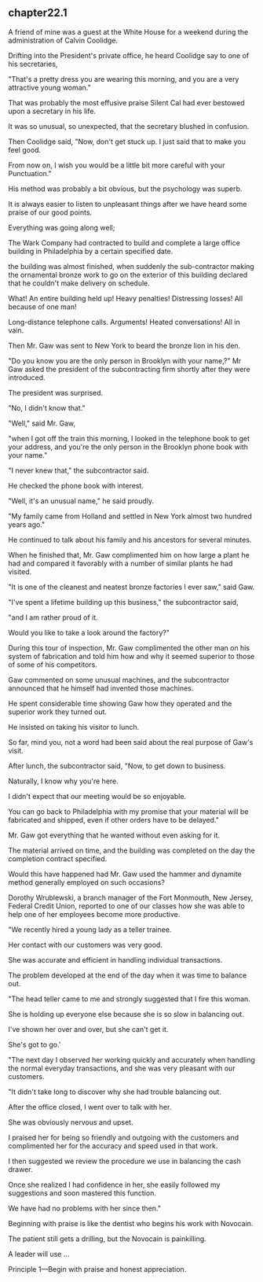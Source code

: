 
chapter22.1
---
A friend of mine was a guest at the White House for a weekend during the administration of Calvin Coolidge.

Drifting into the President's private office, he heard Coolidge say to one of his secretaries,

"That's a pretty dress you are wearing this morning, and you are a very attractive young woman."

That was probably the most effusive praise Silent Cal had ever bestowed upon a secretary in his life.

It was so unusual, so unexpected, that the secretary blushed in confusion.

Then Coolidge said, "Now, don't get stuck up. I just said that to make you feel good.

From now on, I wish you would be a little bit more careful with your Punctuation."

His method was probably a bit obvious, but the psychology was superb.

It is always easier to listen to unpleasant things after we have heard some praise of our good points.

Everything was going along well;

The Wark Company had contracted to build and complete a large office building in Philadelphia by a certain specified date.

the building was almost finished, when suddenly the sub-contractor making the ornamental bronze work to go on the exterior of this building declared that he couldn't make delivery on schedule.

What! An entire building held up! Heavy penalties! Distressing losses! All because of one man!

Long-distance telephone calls. Arguments! Heated conversations! All in vain.

Then Mr. Gaw was sent to New York to beard the bronze lion in his den.

"Do you know you are the only person in Brooklyn with your name,?" Mr Gaw asked the president of the subcontracting firm shortly after they were introduced.

The president was surprised.

"No, I didn't know that."

"Well," said Mr. Gaw,

"when I got off the train this morning, I looked in the telephone book to get your address, and you're the only person in the Brooklyn phone book with your name."

"I never knew that," the subcontractor said.

He checked the phone book with interest.

"Well, it's an unusual name," he said proudly.

"My family came from Holland and settled in New York almost two hundred years ago."

He continued to talk about his family and his ancestors for several minutes.

When he finished that, Mr. Gaw complimented him on how large a plant he had and compared it favorably with a number of similar plants he had visited.

"It is one of the cleanest and neatest bronze factories I ever saw," said Gaw.

"I've spent a lifetime building up this business," the subcontractor said,

"and I am rather proud of it.

Would you like to take a look around the factory?"

During this tour of inspection, Mr. Gaw complimented the other man on his system of fabrication and told him how and why it seemed superior to those of some of his competitors.

Gaw commented on some unusual machines, and the subcontractor announced that he himself had invented those machines.

He spent considerable time showing Gaw how they operated and the superior work they turned out.

He insisted on taking his visitor to lunch.

So far, mind you, not a word had been said about the real purpose of Gaw's visit.

After lunch, the subcontractor said, "Now, to get down to business.

Naturally, I know why you're here.

I didn't expect that our meeting would be so enjoyable.

You can go back to Philadelphia with my promise that your material will be fabricated and shipped, even if other orders have to be delayed."

Mr. Gaw got everything that he wanted without even asking for it.

The material arrived on time, and the building was completed on the day the completion contract specified.

Would this have happened had Mr. Gaw used the hammer and dynamite method generally employed on such occasions?

Dorothy Wrublewski, a branch manager of the Fort Monmouth, New Jersey, Federal Credit Union, reported to one of our classes how she was able to help one of her employees become more productive.

"We recently hired a young lady as a teller trainee.

Her contact with our customers was very good.

She was accurate and efficient in handling individual transactions.

The problem developed at the end of the day when it was time to balance out.

"The head teller came to me and strongly suggested that I fire this woman.

She is holding up everyone else because she is so slow in balancing out.

I've shown her over and over, but she can't get it.

She's got to go.'

"The next day I observed her working quickly and accurately when handling the normal everyday transactions, and she was very pleasant with our customers.

"It didn't take long to discover why she had trouble balancing out.

After the office closed, I went over to talk with her.

She was obviously nervous and upset.

I praised her for being so friendly and outgoing with the customers and complimented her for the accuracy and speed used in that work.

I then suggested we review the procedure we use in balancing the cash drawer.

Once she realized I had confidence in her, she easily followed my suggestions and soon mastered this function.

We have had no problems with her since then."

Beginning with praise is like the dentist who begins his work with Novocain.

The patient still gets a drilling, but the Novocain is painkilling.

A leader will use …

Principle 1—Begin with praise and honest appreciation.